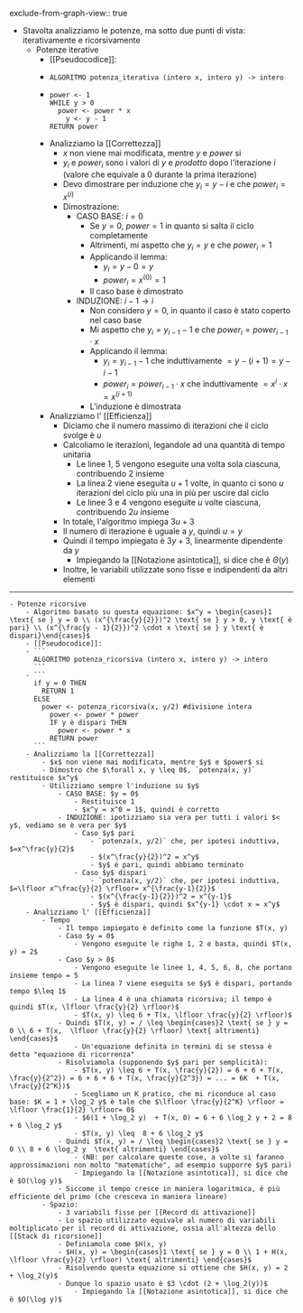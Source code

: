 exclude-from-graph-view:: true

- Stavolta analizziamo le potenze, ma sotto due punti di vista: iterativamente e ricorsivamente
	- Potenze iterative
		- [[Pseudocodice]]:
		- ```
		  ALGORITMO potenza_iterativa (intero x, intero y) -> intero
		  ```
		- ```
		  power <- 1
		  WHILE y > 0
		  	power <- power * x
		      y <- y - 1
		  RETURN power
		  ```
		- Analizziamo la [[Correttezza]]
			- $x$ non viene mai modificata, mentre $y$ e $power$ si
			- $y_i$ e $power_i$ sono i valori di $y$ e $prodotto$ dopo l'iterazione $i$ (valore che equivale a 0 durante la prima iterazione)
			- Devo dimostrare per induzione che $y_i = y - i$ e che $power_i = x^{(i)}$
			- Dimostrazione:
				- CASO BASE: $i = 0$
					- Se $y = 0$, $power = 1$ in quanto si salta il ciclo completamente
					- Altrimenti, mi aspetto che $y_i = y$ e che $power_i = 1$
					- Applicando il lemma:
						- $y_i = y - 0 = y$
						- $power_i = x^{(0)} = 1$
					- Il caso base è dimostrato
				- INDUZIONE: $i - 1 \rightarrow i$
					- Non considero $y = 0$, in quanto il caso è stato coperto nel caso base
					- Mi aspetto che $y_i = y_{i-1} - 1$ e che $power_i = power_{i-1} \cdot x$
					- Applicando il lemma:
						- $y_i = y_{i-1} - 1$ che induttivamente $= y - (i + 1) = y - i - 1$
						- $power_i = power_{i - 1} \cdot x$ che induttivamente $= x^{i} \cdot x = x^{(i + 1)}$
					- L'induzione è dimostrata
		- Analizziamo l' [[Efficienza]]
			- Diciamo che il numero massimo di iterazioni che il ciclo svolge è $u$
			- Calcoliamo le iterazioni, legandole ad una quantità di tempo unitaria
				- Le linee 1, 5 vengono eseguite una volta sola ciascuna, contribuendo $2$ insieme
				- La linea 2 viene eseguita $u + 1$ volte, in quanto ci sono $u$ iterazioni del ciclo più una in più per uscire dal ciclo
				- Le linee 3 e 4 vengono eseguite $u$ volte ciascuna, contribuendo $2u$ insieme
			- In totale, l'algoritmo impiega $3u + 3$
			- Il numero di iterazione è uguale a $y$, quindi $u = y$
			- Quindi il tempo impiegato è $3y + 3$, linearmente dipendente da $y$
				- Impiegando la [[Notazione asintotica]], si dice che è $\Theta(y)$
			- Inoltre, le variabili utilizzate sono fisse e indipendenti da altri elementi
- ---
	- Potenze ricorsive
		- Algoritmo basato su questa equazione: $x^y = \begin{cases}1 \text{ se } y = 0 \\ (x^{\frac{y}{2}})^2 \text{ se } y > 0, y \text{ è pari} \\ (x^{\frac{y - 1}{2}})^2 \cdot x \text{ se } y \text{ è dispari}\end{cases}$
		- [[Pseudocodice]]:
		- ```
		  ALGORITMO potenza_ricorsiva (intero x, intero y) -> intero
		  ```
		- ```
		  if y = 0 THEN
		  	RETURN 1
		  ELSE 
		  	power <- potenza_ricorsiva(x, y/2) #divisione intera
		      power <- power * power
		      IF y è dispari THEN
		      	power <- power * x
		      RETURN power
		  ```
		- Analizziamo la [[Correttezza]]
			- $x$ non viene mai modificata, mentre $y$ e $power$ si
			- Dimostro che $\forall x, y \leq 0$, `potenza(x, y)` restituisce $x^y$
			- Utilizziamo sempre l'induzione su $y$
				- CASO BASE: $y = 0$
					- Restituisce 1
					- $x^y = x^0 = 1$, quindi è corretto
				- INDUZIONE: ipotizziamo sia vera per tutti i valori $< y$, vediamo se è vera per $y$
					- Caso $y$ pari
						- `potenza(x, y/2)` che, per ipotesi induttiva, $=x^\frac{y}{2}$
						- $(x^\frac{y}{2})^2 = x^y$
						- $y$ è pari, quindi abbiamo terminato
					- Caso $y$ dispari
						- `potenza(x, y/2)` che, per ipotesi induttiva, $=\lfloor x^\frac{y}{2} \rfloor= x^{\frac{y-1}{2}}$
						- $(x^{\frac{y-1}{2}})^2 = x^{y-1}$
						- $y$ è dispari, quindi $x^{y-1} \cdot x = x^y$
		- Analizziamo l' [[Efficienza]]
			- Tempo
				- Il tempo impiegato è definito come la funzione $T(x, y)
				- Caso $y = 0$
					- Vengono eseguite le righe 1, 2 e basta, quindi $T(x, y) = 2$
				- Caso $y > 0$
					- Vengono eseguite le linee 1, 4, 5, 6, 8, che portano insieme tempo = 5
					- La linea 7 viene eseguita se $y$ è dispari, portando tempo $\leq 1$
					- La linea 4 è una chiamata ricorsiva; il tempo è quindi $T(x, \lfloor \frac{y}{2} \rfloor)$
					- $T(x, y) \leq 6 + T(x, \lfloor \frac{y}{2} \rfloor)$
				- Quindi $T(x, y) = / \leq \begin{cases}2 \text{ se } y = 0 \\ 6 + T(x,  \lfloor \frac{y}{2} \rfloor) \text{ altrimenti} \end{cases}$
					- Un'equazione definita in termini di se stessa è detta "equazione di ricorrenza"
				- Risolviamola (supponendo $y$ pari per semplicità):
					- $T(x, y) \leq 6 + T(x, \frac{y}{2}) = 6 + 6 + T(x, \frac{y}{2^2}) = 6 + 6 + 6 + T(x, \frac{y}{2^3}) = ... = 6K  + T(x, \frac{y}{2^K})$
					- Scegliamo un K pratico, che mi riconduce al caso base: $K = 1 + \log_2 y$ è tale che $\lfloor \frac{y}{2^K} \rfloor = \lfloor \frac{1}{2} \rfloor= 0$
					- $6(1 + \log_2 y)  + T(x, 0) = 6 + 6 \log_2 y + 2 = 8 + 6 \log_2 y$
					- $T(x, y) \leq  8 + 6 \log_2 y$
				- Quindi $T(x, y) = / \leq \begin{cases}2 \text{ se } y = 0 \\ 8 + 6 \log_2 y  \text{ altrimenti} \end{cases}$
					- (NB: per calcolare queste cose, a volte si faranno approssimazioni non molto "matematiche", ad esempio supporre $y$ pari)
					- Impiegando la [[Notazione asintotica]], si dice che è $O(\log y)$
				- Siccome il tempo cresce in maniera logaritmica, è più efficiente del primo (che cresceva in maniera lineare)
			- Spazio:
				- 3 variabili fisse per [[Record di attivazione]]
				- Lo spazio utilizzato equivale al numero di variabili moltiplicato per il record di attivazione, ossia all'altezza dello [[Stack di ricorsione]]
				- Definiamola come $H(x, y)
				- $H(x, y) = \begin{cases}1 \text{ se } y = 0 \\ 1 + H(x,  \lfloor \frac{y}{2} \rfloor) \text{ altrimenti} \end{cases}$
				- Risolvendo questa equazione si ottiene che $H(x, y) = 2 + \log_2(y)$
				- Dunque lo spazio usato è $3 \cdot (2 + \log_2(y))$
					- Impiegando la [[Notazione asintotica]], si dice che è $O(\log y)$
